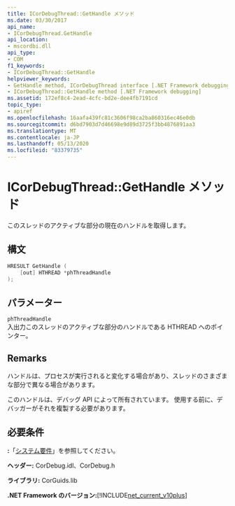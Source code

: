 ```yaml
---
title: ICorDebugThread::GetHandle メソッド
ms.date: 03/30/2017
api_name:
- ICorDebugThread.GetHandle
api_location:
- mscordbi.dll
api_type:
- COM
f1_keywords:
- ICorDebugThread::GetHandle
helpviewer_keywords:
- GetHandle method, ICorDebugThread interface [.NET Framework debugging]
- ICorDebugThread::GetHandle method [.NET Framework debugging]
ms.assetid: 172ef8c4-2ead-4cfc-bd2e-dee4fb7191cd
topic_type:
- apiref
ms.openlocfilehash: 16aafa439fc81c3606f98ca2ba860316ec46e0db
ms.sourcegitcommit: d6bd7903d7d46698e9d89d3725f3bb4876891aa3
ms.translationtype: MT
ms.contentlocale: ja-JP
ms.lasthandoff: 05/13/2020
ms.locfileid: "83379735"
---
```

# <a name="icordebugthreadgethandle-method"></a>ICorDebugThread::GetHandle メソッド
このスレッドのアクティブな部分の現在のハンドルを取得します。  
  
## <a name="syntax"></a>構文  
  
```cpp  
HRESULT GetHandle (  
    [out] HTHREAD *phThreadHandle  
);  
```  
  
## <a name="parameters"></a>パラメーター  
 `phThreadHandle`  
 入出力このスレッドのアクティブな部分のハンドルである HTHREAD へのポインター。  
  
## <a name="remarks"></a>Remarks  
 ハンドルは、プロセスが実行されると変化する場合があり、スレッドのさまざまな部分で異なる場合があります。  
  
 このハンドルは、デバッグ API によって所有されています。 使用する前に、デバッガーがそれを複製する必要があります。  
  
## <a name="requirements"></a>必要条件  
 **:**「[システム要件](../../get-started/system-requirements.md)」を参照してください。  
  
 **ヘッダー:** CorDebug.idl、CorDebug.h  
  
 **ライブラリ:** CorGuids.lib  
  
 **.NET Framework のバージョン:**[!INCLUDE[net_current_v10plus](../../../../includes/net-current-v10plus-md.md)]
